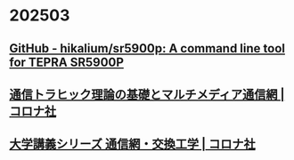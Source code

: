 # 202503

## [GitHub - hikalium/sr5900p: A command line tool for TEPRA SR5900P](https://github.com/hikalium/sr5900p)

## [通信トラヒック理論の基礎とマルチメディア通信網 | コロナ社](https://www.coronasha.co.jp/np/isbn/9784885521348/)

## [大学講義シリーズ 通信網・交換工学 | コロナ社](https://www.coronasha.co.jp/np/isbn/9784339001112/)
